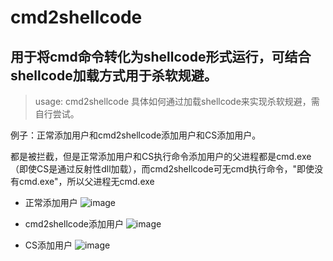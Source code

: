 # cmd2shellcode

## 用于将cmd命令转化为shellcode形式运行，可结合shellcode加载方式用于杀软规避。

> usage: cmd2shellcode <command>
> 具体如何通过加载shellcode来实现杀软规避，需自行尝试。

例子：正常添加用户和cmd2shellcode添加用户和CS添加用户。

都是被拦截，但是正常添加用户和CS执行命令添加用户的父进程都是cmd.exe（即使CS是通过反射性dll加载），而cmd2shellcode可无cmd执行命令，"即使没有cmd.exe"，所以父进程无cmd.exe

* 正常添加用户
![image](https://user-images.githubusercontent.com/42691451/117047166-23817480-ad44-11eb-9173-03d82e0d624d.png)

* cmd2shellcode添加用户
![image](https://user-images.githubusercontent.com/42691451/117047309-4ca20500-ad44-11eb-8ac6-c768ed7891d7.png)

* CS添加用户
![image](https://user-images.githubusercontent.com/42691451/117047620-ad314200-ad44-11eb-8aaf-d71307973e33.png)
